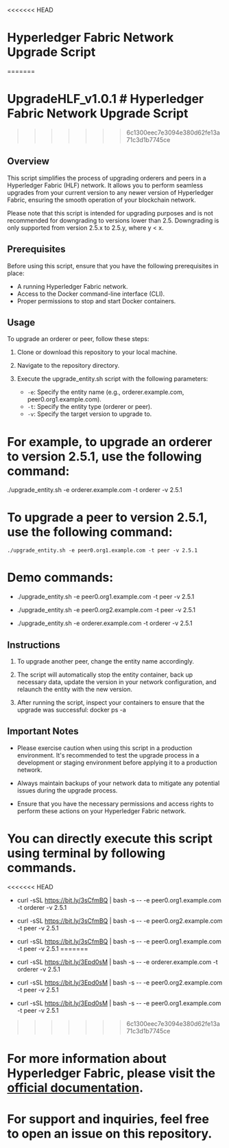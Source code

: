 <<<<<<< HEAD
# Hyperledger Fabric Network Upgrade Script
=======
# UpgradeHLF_v1.0.1 # Hyperledger Fabric Network Upgrade Script
>>>>>>> 6c1300eec7e3094e380d62fe13a71c3d1b7745ce

## Overview

This script simplifies the process of upgrading orderers and peers in a Hyperledger Fabric (HLF) network. It allows you to perform seamless upgrades from your current version to any newer version of Hyperledger Fabric, ensuring the smooth operation of your blockchain network.

Please note that this script is intended for upgrading purposes and is not recommended for downgrading to versions lower than 2.5. Downgrading is only supported from version 2.5.x to 2.5.y, where y < x.

## Prerequisites

Before using this script, ensure that you have the following prerequisites in place:

- A running Hyperledger Fabric network.
- Access to the Docker command-line interface (CLI).
- Proper permissions to stop and start Docker containers.

## Usage

To upgrade an orderer or peer, follow these steps:

1. Clone or download this repository to your local machine.

2. Navigate to the repository directory.

3. Execute the upgrade_entity.sh script with the following parameters:

   - `-e`: Specify the entity name (e.g., orderer.example.com, peer0.org1.example.com).
   - `-t`: Specify the entity type (orderer or peer).
   - `-v`: Specify the target version to upgrade to.

# For example, to upgrade an orderer to version 2.5.1, use the following command:

   ./upgrade_entity.sh -e orderer.example.com -t orderer -v 2.5.1

# To upgrade a peer to version 2.5.1, use the following command:

    ./upgrade_entity.sh -e peer0.org1.example.com -t peer -v 2.5.1

# Demo commands:

- ./upgrade_entity.sh -e peer0.org1.example.com -t peer -v 2.5.1

- ./upgrade_entity.sh -e peer0.org2.example.com -t peer -v 2.5.1

- ./upgrade_entity.sh -e orderer.example.com -t orderer -v 2.5.1


## Instructions

1. To upgrade another peer, change the entity name accordingly.

2. The script will automatically stop the entity container, back up necessary data, update the version in your network
   configuration, and relaunch the entity with the new version.

3. After running the script, inspect your containers to ensure that the upgrade was successful:
    docker ps -a


## Important Notes

* Please exercise caution when using this script in a production environment. It's recommended to test the upgrade
  process in a development or staging environment before applying it to a production network.

* Always maintain backups of your network data to mitigate any potential issues during the upgrade process.

* Ensure that you have the necessary permissions and access rights to perform these actions on your Hyperledger Fabric
  network.




# You can directly execute this script using terminal by following commands.

<<<<<<< HEAD
- curl -sSL https://bit.ly/3sCfmBQ | bash -s -- -e peer0.org1.example.com -t orderer -v 2.5.1

- curl -sSL https://bit.ly/3sCfmBQ | bash -s -- -e peer0.org2.example.com -t peer -v 2.5.1

- curl -sSL https://bit.ly/3sCfmBQ | bash -s -- -e peer0.org1.example.com -t peer -v 2.5.1
=======
- curl -sSL https://bit.ly/3Epd0sM | bash -s -- -e orderer.example.com -t orderer -v 2.5.1

- curl -sSL https://bit.ly/3Epd0sM | bash -s -- -e peer0.org2.example.com -t peer -v 2.5.1

- curl -sSL https://bit.ly/3Epd0sM | bash -s -- -e peer0.org1.example.com -t peer -v 2.5.1
>>>>>>> 6c1300eec7e3094e380d62fe13a71c3d1b7745ce

# For more information about Hyperledger Fabric, please visit the [official documentation](https://hlf.readthedocs.io/en/latest/upgrade.html).


# For support and inquiries, feel free to open an issue on this repository.

